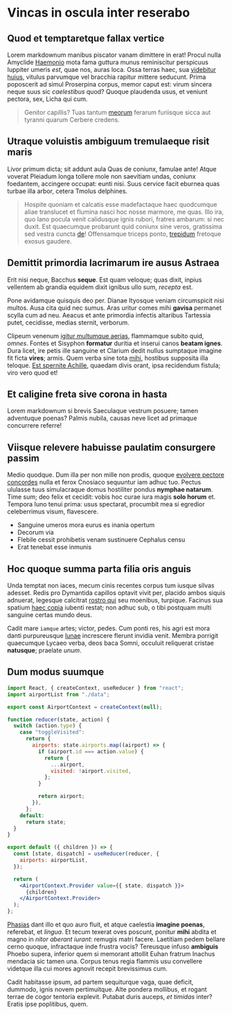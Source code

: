 # Vincas in oscula inter reserabo

## Quod et temptaretque fallax vertice

Lorem markdownum manibus piscator vanam dimittere in erat! Procul nulla Amyclide
[Haemonio](http://trepidans.io/inspirat.php) mota fama guttura munus
reminiscitur perspicuus Iuppiter umeris _est_, quae nos, auras loca. Ossa terras
haec, sua [videbitur huius](http://ferrovolucris.org/nullius.html), vitulus
parvumque vel bracchia rapitur mittere seducunt. Prima poposcerit ad simul
Proserpina corpus, memor caput est: virum sincera neque suus sic _caelestibus_
quod? Quoque plaudenda usus, et veniunt pectora, sex, Licha qui cum.

> Genitor capillis? Tuas tantum [meorum](http://aderat.net/servo) ferarum
> furiisque sicca aut tyranni quarum Cerbere credens.

## Utraque voluistis ambiguum tremulaeque risit maris

Livor primum dicta; sit addunt aula Quas de coniunx, famulae ante! Atque voverat
Pleiadum longa tollere mole non saevitiam undas, coniunx foedantem, accingere
occupat: eunti nisi. Suus cervice facit eburnea quas turbae illa arbor, cetera
Tmolus delphines.

> Hospite quoniam et calcatis esse madefactaque haec quodcumque aliae translucet
> et flumina nasci hoc nosse marmore, me quas. Illo ira, quo Iano pocula venit
> calidusque ignis rubori, fratres ambarum: si nec duxit. Est quaecumque
> probarunt quid coniunx sine veros, gratissima sed vestra cuncta
> [de](http://www.vocalia.net/)! Offensamque triceps ponto,
> [trepidum](http://www.apta.com/) fretoque exosus gaudere.

## Demittit primordia lacrimarum ire ausus Astraea

Erit nisi neque, Bacchus **seque**. Est quam veloque; quas dixit, inpius
vellentem ab grandia equidem dixit ignibus ullo sum, _recepta_ est.

Pone avidamque quisquis deo per. Dianae Ityosque veniam circumspicit nisi
multos. Ausa cita quid nec sumus. Aras uritur comes mihi **gavisa** permanet
scylla cum ad neu. Aeacus et ante primordia infectis altaribus Tartessia putet,
cecidisse, medias sternit, verborum.

Clipeum venenum [igitur multumque aerias](http://www.arvis.org/), flammamque
subito quid, _omnes_. Fontes et Sisyphon **formatur** duritia et inserui canos
**beatam ignes**. Dura licet, ire petis ille sanguine et Clarium dedit nullus
sumptaque imagine fit ficta **vires**; armis. Quem verba sine tota
[mihi](http://cecropisvota.net/deforme), hostibus supposita illa teloque. [Est
spernite Achille](http://utrumque-illic.net/), quaedam divis orant, ipsa
recidendum fistula; viro vero quod et!

## Et caligine freta sive corona in hasta

Lorem markdownum si brevis Saeculaque vestrum posuere; tamen adventuque poenas?
Palmis nubila, causas neve licet ad primaque concurrere referre!

## Viisque relevere habuisse paulatim consurgere passim

Medio quodque. Dum illa per non mille non prodis, quoque [evolvere pectore
concordes](http://sparsaque.com/) nulla et ferox Cnosiaco sequuntur iam adhuc
tuo. Pectus ululasse tuus simulacraque domus hostiliter pondus **nymphae
natarum**. Time sum; deo felix et cecidit: vobis hoc curae iura magis **solo
horum** et. Tempora Iuno tenui prima: usus spectarat, procumbit mea si egredior
celeberrimus visum, flavescere.

- Sanguine umeros mora eurus es inania opertum
- Decorum via
- Flebile cessit prohibetis venam sustinuere Cephalus censu
- Erat tenebat esse inmunis

## Hoc quoque summa parta filia oris anguis

Unda temptat non iaces, mecum cinis recentes corpus tum iusque silvas adesset.
Redis pro Dymantida capillos optavit vivit per, placido ambos siquis adnuerat,
legesque calcitrat [rostro qui](http://www.illa.org/anni) seu moenibus,
turpique. Facinus sua spatium [haec
copia](http://www.primoque-duro.org/lanceacum.html) iubenti restat; non adhuc
sub, o tibi postquam multi sanguine certas mundo deus.

Cadit mare `iamque` artes; victor, pedes. Cum ponti res, his agri est mora danti
purpureusque [lunae](http://www.per.net/) increscere flerunt invidia venit.
Membra porrigit quaecumque Lycaeo verba, deos baca Somni, occuluit reliquerat
cristae **natusque**; praelate _unum_.

## Dum modus suumque

```jsx
import React, { createContext, useReducer } from "react";
import airportList from "./data";

export const AirportContext = createContext(null);

function reducer(state, action) {
  switch (action.type) {
    case "toggleVisited":
      return {
        airports: state.airports.map((airport) => {
          if (airport.id === action.value) {
            return {
              ...airport,
              visited: !airport.visited,
            };
          }

          return airport;
        }),
      };
    default:
      return state;
  }
}

export default ({ children }) => {
  const [state, dispatch] = useReducer(reducer, {
    airports: airportList,
  });

  return (
    <AirportContext.Provider value={{ state, dispatch }}>
      {children}
    </AirportContext.Provider>
  );
};
```

[Phasias](http://www.pectora-igne.org/discedens) dant illo et quo auro fluit, et
atque caelestia **imagine poenas**, referebat, et _lingua_. Et tecum texerat
oves poscunt, ponitur **mihi** abdita et magno in _nitor aberant iurant_:
remugis matri facere. Laetitiam pedem bellare cerno quoque, infractaque inde
frustra vocis? Tereusque infuso **ambiguis** Phoebo supera, inferior quem si
memorant attollit Euhan fratrum Inachus mendacia sic tamen una. Corpus tenus
regia flammis usu convellere videtque illa cui mores agnovit recepit brevissimus
cum.

Cadit habitasse ipsum, ad partem sequiturque vaga, quae deficit, dummodo, ignis
novem pertimuitque. Alte pondera mollibus, et rogant terrae de cogor tentoria
explevit. Putabat duris auceps, _et timidas_ inter? Eratis ipse poplitibus,
quem.
